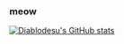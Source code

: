 ### meow

[![Diablodesu's GitHub stats](https://github-readme-stats.vercel.app/api?username=diablodesu)](https://github.com/anuraghazra/github-readme-stats)
